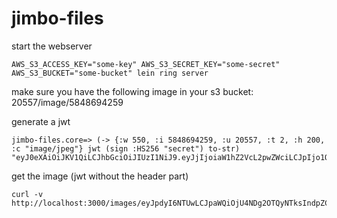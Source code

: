 jimbo-files
===========

start the webserver
```
AWS_S3_ACCESS_KEY="some-key" AWS_S3_SECRET_KEY="some-secret" AWS_S3_BUCKET="some-bucket" lein ring server
```

make sure you have the following image in your s3 bucket: 20557/image/5848694259

generate a jwt
```
jimbo-files.core=> (-> {:w 550, :i 5848694259, :u 20557, :t 2, :h 200, :c "image/jpeg"} jwt (sign :HS256 "secret") to-str)
"eyJ0eXAiOiJKV1QiLCJhbGciOiJIUzI1NiJ9.eyJjIjoiaW1hZ2VcL2pwZWciLCJpIjo1ODQ4Njk0MjU5LCJoIjoyMDAsInciOjU1MCwidCI6MiwidSI6MjA1NTd9.3qW52hH3VfQI6zuSkCYIz0NKFkhJ5WETKW4_Z5tdc0M"
```

get the image (jwt without the header part)
```
curl -v http://localhost:3000/images/eyJpdyI6NTUwLCJpaWQiOjU4NDg2OTQyNTksIndpZCI6MjA1NTcsInR5IjoyLCJpaCI6MjAwLCJpY3QiOiJpbWFnZVwvanBlZyJ9.La07_Qb_cUC3Hp_mtPFgc985efyrDN7JChXGc5oAQoU
```
